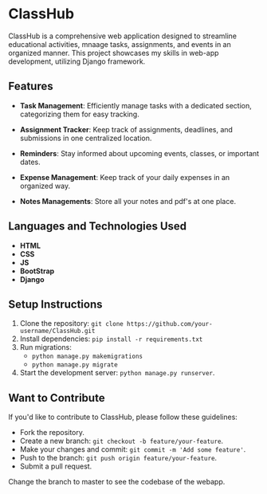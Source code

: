 # ClassHub

ClassHub is a comprehensive web application designed to streamline educational activities, mnaage tasks, assignments, and events in an organized manner. This project showcases my skills in web-app development, utilizing Django framework.

## Features

- **Task Management**: Efficiently manage tasks with a dedicated section, categorizing them for easy tracking.

- **Assignment Tracker**: Keep track of assignments, deadlines, and submissions in one centralized location.

- **Reminders**: Stay informed about upcoming events, classes, or important dates.

- **Expense Management**: Keep track of your daily expenses in an organized way.

- **Notes Managements**: Store all your notes and pdf's at one place.

## Languages and Technologies Used

- **HTML**
- **CSS**
- **JS**
- **BootStrap**
- **Django**

## Setup Instructions

1. Clone the repository: `git clone https://github.com/your-username/ClassHub.git`
2. Install dependencies: `pip install -r requirements.txt`
3. Run migrations: 
    - `python manage.py makemigrations`
    - `python manage.py migrate`
4. Start the development server: `python manage.py runserver`.

## Want to Contribute 

If you'd like to contribute to ClassHub, please follow these guidelines:
- Fork the repository.
- Create a new branch: `git checkout -b feature/your-feature`.
- Make your changes and commit: `git commit -m 'Add some feature'`.
- Push to the branch: `git push origin feature/your-feature`.
- Submit a pull request.


Change the branch to master to see the codebase of the webapp.

